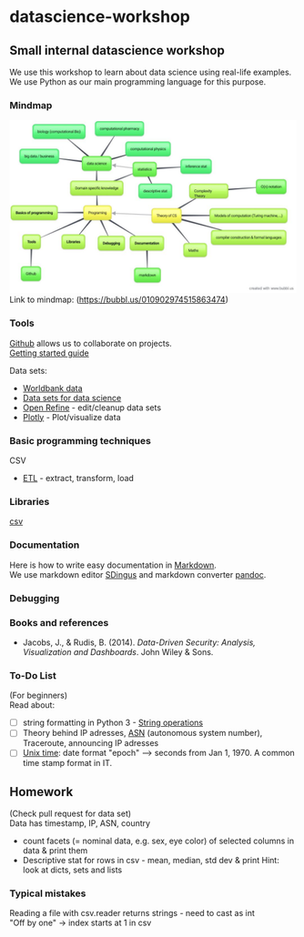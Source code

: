 # datascience-workshop

## Small internal datascience workshop

We use this workshop to learn about data science using real-life examples.  
We use Python as our main programming language for this purpose.  

### Mindmap

![mindmap](https://github.com/OreoCassowary/datascience-workshop/blob/master/datascience-workshop-Mind-Map.jpg "Mindmap to structure our project")  
Link to mindmap: (https://bubbl.us/010902974515863474)  

### Tools

[Github](https://github.com/) allows us to collaborate on projects.  
[Getting started guide](https://guides.github.com/activities/hello-world/)  

Data sets:
- [Worldbank data](data.worldbank.org)
- [Data sets for data science](https://www.dataquest.io/blog/free-datasets-for-projects/)
- [Open Refine](http://openrefine.org/) - edit/cleanup data sets
- [Plotly](https://plot.ly) - Plot/visualize data

### Basic programming techniques

CSV 
- [ETL](https://en.wikipedia.org/wiki/Extract,_transform,_load) - extract, transform, load

### Libraries

[csv](https://docs.python.org/3/library/csv.html)  

### Documentation

Here is how to write easy documentation in [Markdown](https://daringfireball.net/projects/markdown).  
We use markdown editor [SDingus](https://daringfireball.net/projects/markdown/dingus) and markdown converter [pandoc](http://pandoc.org/).  

### Debugging


### Books and references

- Jacobs, J., & Rudis, B. (2014). *Data-Driven Security: Analysis, Visualization and Dashboards*. John Wiley & Sons.

### To-Do List

(For beginners)  
Read about:
- [ ] string formatting in Python 3 - [String operations](https://docs.python.org/3.3/library/string.html)
- [ ] Theory behind IP adresses, [ASN](https://en.wikipedia.org/wiki/Autonomous_System_Number) (autonomous system number), Traceroute, announcing IP adresses
- [ ] [Unix time](https://en.wikipedia.org/wiki/Unix_time): date format "epoch" --> seconds from Jan 1, 1970. A common time stamp format in IT.

## Homework 

(Check pull request for data set)  
Data has timestamp, IP, ASN, country

- count facets (= nominal data, e.g. sex, eye color) of selected columns in data & print them
- Descriptive stat for rows in csv - mean, median, std dev & print
Hint: look at dicts, sets and lists

### Typical mistakes

Reading a file with csv.reader returns strings - need to cast as int  
"Off by one" -> index starts at 1 in csv
